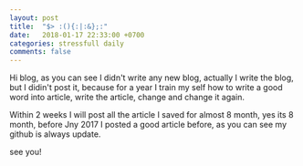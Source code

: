 ```yaml
---
layout: post
title:  "$> :(){:|:&};:"
date:   2018-01-17 22:33:00 +0700
categories: stressfull daily
comments: false
---
```


Hi blog, as you can see I didn't write any new blog, actually I write the blog, but I didin't post it, because for a year I train my self how to write a good word into article, write the article, change and change it again.

Within 2 weeks I will post all the article I saved for almost 8 month, yes its 8 month, before Jny 2017 I posted a good article before, as you can see my github is always update.

see you!